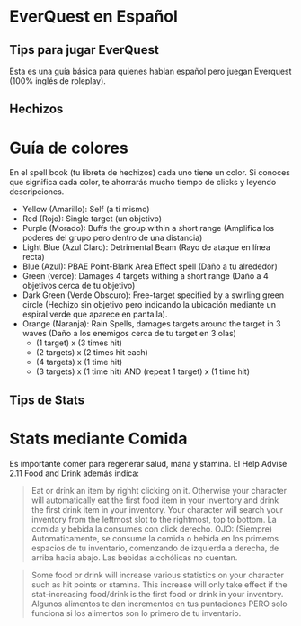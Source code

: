 # EverQuest en Español
## Tips para jugar EverQuest

Esta es una guía básica para quienes hablan español pero juegan Everquest (100% inglés de roleplay).

Hechizos
---
# Guía de colores
En el spell book (tu libreta de hechizos) cada uno tiene un color. Si conoces que significa cada color, te ahorrarás mucho tiempo de clicks y leyendo descripciones.

- Yellow (Amarillo): Self (a ti mismo)
- Red (Rojo): Single target (un objetivo)
- Purple (Morado): Buffs the group within a short range (Amplifica los poderes del grupo pero dentro de una distancia)
- Light Blue (Azul Claro): Detrimental Beam (Rayo de ataque en línea recta)
- Blue (Azul): PBAE Point-Blank Area Effect spell (Daño a tu alrededor)
- Green (verde): Damages 4 targets withing a short range (Daño a 4 objetivos cerca de tu objetivo)
- Dark Green (Verde Obscuro): Free-target specified by a swirling green circle (Hechizo sin objetivo pero indicando la ubicación mediante un espiral verde que aparece en pantalla).
- Orange (Naranja): Rain Spells, damages targets around the target in 3 waves (Daño a los enemigos cerca de tu target en 3 olas)
  - (1 target) x (3 times hit)
  - (2 targets) x (2 times hit each)
  - (4 targets) x (1 time hit)
  - (3 targets) x (1 time hit) AND (repeat 1 target) x (1 time hit)
 
Tips de Stats
---
# Stats mediante Comida
Es importante comer para regenerar salud, mana y stamina. El Help Advise 2.11 Food and Drink además indica:

> Eat or drink an item by righht clicking on it. Otherwise your character will automatically eat the first food item in your inventory and drink the first drink item in your inventory. Your character will search your inventory from the leftmost slot to the rightmost, top to bottom.
La comida y bebida la consumes con click derecho. OJO: (Siempre) Automaticamente, se consume la comida o bebida en los primeros espacios de tu inventario, comenzando de izquierda a derecha, de arriba hacia abajo.
 Las bebidas alcohólicas no cuentan.

> Some food or drink will increase various statistics on your character such as hit points or stamina. This increase will only take effect if the stat-increasing food/drink is the first food or drink in your inventory.
Algunos alimentos te dan incrementos en tus puntaciones PERO solo funciona si los alimentos son lo primero de tu inventario.
